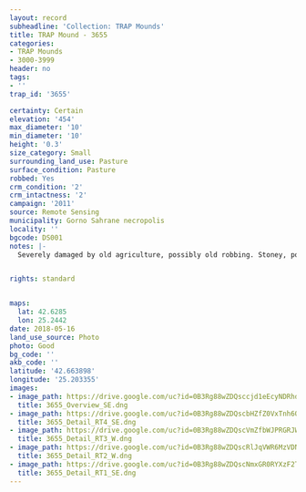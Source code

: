```yaml
---
layout: record
subheadline: 'Collection: TRAP Mounds'
title: TRAP Mound - 3655
categories:
- TRAP Mounds
- 3000-3999
header: no
tags:
- ''
trap_id: '3655'

certainty: Certain
elevation: '454'
max_diameter: '10'
min_diameter: '10'
height: '0.3'
size_category: Small
surrounding_land_use: Pasture
surface_condition: Pasture
robbed: Yes
crm_condition: '2'
crm_intactness: '2'
campaign: '2011'
source: Remote Sensing
municipality: Gorno Sahrane necropolis
locality: ''
bgcode: DS001
notes: |-
  Severely damaged by old agriculture, possibly old robbing. Stoney, poor vegetation. Mostley flattened.


rights: standard


maps:
  lat: 42.6285
  lon: 25.2442
date: 2018-05-16
land_use_source: Photo
photo: Good
bg_code: ''
akb_code: ''
latitude: '42.663898'
longitude: '25.203355'
images:
- image_path: https://drive.google.com/uc?id=0B3Rg88wZDQsccjd1eEcyNDRhdlE
  title: 3655_Overview_SE.dng
- image_path: https://drive.google.com/uc?id=0B3Rg88wZDQscbHZfZ0VxTnh6Qlk
  title: 3655_Detail_RT4_SE.dng
- image_path: https://drive.google.com/uc?id=0B3Rg88wZDQscVmZfbWJPRGRJWDQ
  title: 3655_Detail_RT3_W.dng
- image_path: https://drive.google.com/uc?id=0B3Rg88wZDQscRlJqVWR6MzVDNEU
  title: 3655_Detail_RT2_W.dng
- image_path: https://drive.google.com/uc?id=0B3Rg88wZDQscNmxGR0RYXzF2T2c
  title: 3655_Detail_RT1_SE.dng
---
```

